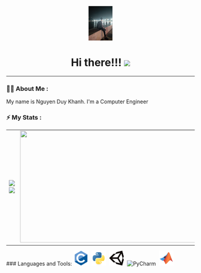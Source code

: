 <div id="Header" align="center">
  <img src="z3320863686524_20c35e462f4d1c54fe2ca59abf949cbd.jpg"/
       width="64"
       height="92">
  <h1>
    Hi there!!!
    <img src="https://media.giphy.com/media/hvRJCLFzcasrR4ia7z/giphy.gif" width="30px"/>
  </h1>
</div>

---
### 👨‍💻 About Me :
My name is Nguyen Duy Khanh. I'm a Computer Engineer


### ⚡ My Stats :
<table>
  <tr>
    <td width = "48%">
        <img src="https://github-readme-stats.vercel.app/api?username=KhanhNguyen1308)](https://github.com/KhanhNguyen1308/github-readme-stats">
        <img src="https://github-readme-stats.vercel.app/api/top-langs/?username=KhanhNguyen1308&layout=compact&theme=vision-friendly-dark">
    </td>
    <td width = "52%">
      <img src="https://media.giphy.com/media/dWesBcTLavkZuG35MI/giphy.gif" width="600" height="300"/>
    </td>  
  </tr>
<table>
### Languages and Tools:
  <img src="https://github.com/devicons/devicon/blob/master/icons/c/c-original.svg" title="LanguageC" alt="C" width="40" height="40"/>&nbsp;
  <img src="https://github.com/devicons/devicon/blob/master/icons/python/python-original.svg" title="Python" alt="Py" width="40" height="40"/>&nbsp;
  <img src="https://github.com/devicons/devicon/blob/master/icons/unity/unity-original.svg" title="Unity" alt="Unity" width="40" height="40"/>&nbsp;
  <img src="https://github.com/KhanhNguyen1308/KhanhNguyenDuy/blob/main/Pycharm.png" title="PyCharm" alt="PyCharm" width="40" height="40"/>&nbsp;
  <img src="https://github.com/devicons/devicon/blob/master/icons/matlab/matlab-original.svg" title="MathLab" alt="MathLab" width="40" height="40"/>&nbsp;
